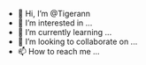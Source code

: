 - 👋 Hi, I’m @Tigerann
- 👀 I’m interested in ...
- 🌱 I’m currently learning ...
- 💞️ I’m looking to collaborate on ...
- 📫 How to reach me ...

<!---
Tigerann/Tigerann is a ✨ special ✨ repository because its `README.md` (this file) appears on your GitHub profile.
You can click the Preview link to take a look at your changes.
--->
